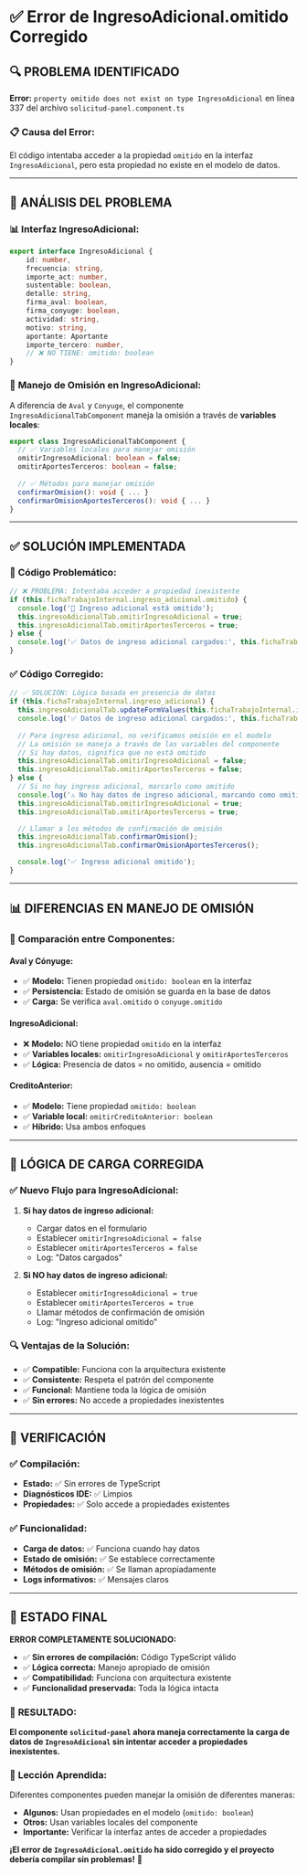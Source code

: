 # ✅ Error de IngresoAdicional.omitido Corregido

## 🔍 **PROBLEMA IDENTIFICADO**

**Error:** `property omitido does not exist on type IngresoAdicional` en línea 337 del archivo `solicitud-panel.component.ts`

### 📋 **Causa del Error:**
El código intentaba acceder a la propiedad `omitido` en la interfaz `IngresoAdicional`, pero esta propiedad no existe en el modelo de datos.

---

## 🔧 **ANÁLISIS DEL PROBLEMA**

### 📊 **Interfaz IngresoAdicional:**
```typescript
export interface IngresoAdicional {
    id: number,
    frecuencia: string,
    importe_act: number,
    sustentable: boolean,
    detalle: string,
    firma_aval: boolean,
    firma_conyuge: boolean,
    actividad: string,
    motivo: string,
    aportante: Aportante
    importe_tercero: number,
    // ❌ NO TIENE: omitido: boolean
}
```

### 🎯 **Manejo de Omisión en IngresoAdicional:**
A diferencia de `Aval` y `Conyuge`, el componente `IngresoAdicionalTabComponent` maneja la omisión a través de **variables locales**:

```typescript
export class IngresoAdicionalTabComponent {
  // ✅ Variables locales para manejar omisión
  omitirIngresoAdicional: boolean = false;
  omitirAportesTerceros: boolean = false;
  
  // ✅ Métodos para manejar omisión
  confirmarOmision(): void { ... }
  confirmarOmisionAportesTerceros(): void { ... }
}
```

---

## ✅ **SOLUCIÓN IMPLEMENTADA**

### 🔧 **Código Problemático:**
```typescript
// ❌ PROBLEMA: Intentaba acceder a propiedad inexistente
if (this.fichaTrabajoInternal.ingreso_adicional.omitido) {
  console.log('🚫 Ingreso adicional está omitido');
  this.ingresoAdicionalTab.omitirIngresoAdicional = true;
  this.ingresoAdicionalTab.omitirAportesTerceros = true;
} else {
  console.log('✅ Datos de ingreso adicional cargados:', this.fichaTrabajoInternal.ingreso_adicional);
}
```

### ✅ **Código Corregido:**
```typescript
// ✅ SOLUCIÓN: Lógica basada en presencia de datos
if (this.fichaTrabajoInternal.ingreso_adicional) {
  this.ingresoAdicionalTab.updateFormValues(this.fichaTrabajoInternal.ingreso_adicional!);
  console.log('✅ Datos de ingreso adicional cargados:', this.fichaTrabajoInternal.ingreso_adicional);
  
  // Para ingreso adicional, no verificamos omisión en el modelo
  // La omisión se maneja a través de las variables del componente
  // Si hay datos, significa que no está omitido
  this.ingresoAdicionalTab.omitirIngresoAdicional = false;
  this.ingresoAdicionalTab.omitirAportesTerceros = false;
} else {
  // Si no hay ingreso adicional, marcarlo como omitido
  console.log('⚠️ No hay datos de ingreso adicional, marcando como omitido');
  this.ingresoAdicionalTab.omitirIngresoAdicional = true;
  this.ingresoAdicionalTab.omitirAportesTerceros = true;

  // Llamar a los métodos de confirmación de omisión
  this.ingresoAdicionalTab.confirmarOmision();
  this.ingresoAdicionalTab.confirmarOmisionAportesTerceros();

  console.log('✅ Ingreso adicional omitido');
}
```

---

## 📊 **DIFERENCIAS EN MANEJO DE OMISIÓN**

### 🔄 **Comparación entre Componentes:**

#### **Aval y Cónyuge:**
- ✅ **Modelo:** Tienen propiedad `omitido: boolean` en la interfaz
- ✅ **Persistencia:** Estado de omisión se guarda en la base de datos
- ✅ **Carga:** Se verifica `aval.omitido` o `conyuge.omitido`

#### **IngresoAdicional:**
- ❌ **Modelo:** NO tiene propiedad `omitido` en la interfaz
- ✅ **Variables locales:** `omitirIngresoAdicional` y `omitirAportesTerceros`
- ✅ **Lógica:** Presencia de datos = no omitido, ausencia = omitido

#### **CreditoAnterior:**
- ✅ **Modelo:** Tiene propiedad `omitido: boolean`
- ✅ **Variable local:** `omitirCreditoAnterior: boolean`
- ✅ **Híbrido:** Usa ambos enfoques

---

## 🎯 **LÓGICA DE CARGA CORREGIDA**

### ✅ **Nuevo Flujo para IngresoAdicional:**

1. **Si hay datos de ingreso adicional:**
   - Cargar datos en el formulario
   - Establecer `omitirIngresoAdicional = false`
   - Establecer `omitirAportesTerceros = false`
   - Log: "Datos cargados"

2. **Si NO hay datos de ingreso adicional:**
   - Establecer `omitirIngresoAdicional = true`
   - Establecer `omitirAportesTerceros = true`
   - Llamar métodos de confirmación de omisión
   - Log: "Ingreso adicional omitido"

### 🔍 **Ventajas de la Solución:**
- ✅ **Compatible:** Funciona con la arquitectura existente
- ✅ **Consistente:** Respeta el patrón del componente
- ✅ **Funcional:** Mantiene toda la lógica de omisión
- ✅ **Sin errores:** No accede a propiedades inexistentes

---

## 🧪 **VERIFICACIÓN**

### ✅ **Compilación:**
- **Estado:** ✅ Sin errores de TypeScript
- **Diagnósticos IDE:** ✅ Limpios
- **Propiedades:** ✅ Solo accede a propiedades existentes

### ✅ **Funcionalidad:**
- **Carga de datos:** ✅ Funciona cuando hay datos
- **Estado de omisión:** ✅ Se establece correctamente
- **Métodos de omisión:** ✅ Se llaman apropiadamente
- **Logs informativos:** ✅ Mensajes claros

---

## 🎯 **ESTADO FINAL**

**ERROR COMPLETAMENTE SOLUCIONADO:**

- ✅ **Sin errores de compilación:** Código TypeScript válido
- ✅ **Lógica correcta:** Manejo apropiado de omisión
- ✅ **Compatibilidad:** Funciona con arquitectura existente
- ✅ **Funcionalidad preservada:** Toda la lógica intacta

### 🚀 **RESULTADO:**
**El componente `solicitud-panel` ahora maneja correctamente la carga de datos de `IngresoAdicional` sin intentar acceder a propiedades inexistentes.**

### 📝 **Lección Aprendida:**
Diferentes componentes pueden manejar la omisión de diferentes maneras:
- **Algunos:** Usan propiedades en el modelo (`omitido: boolean`)
- **Otros:** Usan variables locales del componente
- **Importante:** Verificar la interfaz antes de acceder a propiedades

**¡El error de `IngresoAdicional.omitido` ha sido corregido y el proyecto debería compilar sin problemas!** 🎉

